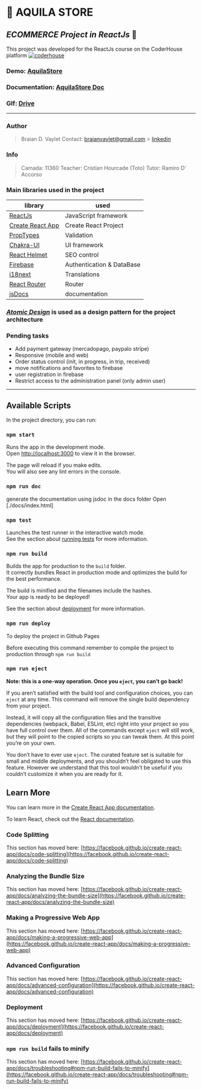 # 🦅 AQUILA STORE

## _ECOMMERCE Project in ReactJs_ 💙

This project was developed for the ReactJs course on the CoderHouse platform [![coderhouse](https://emprelatam.com/wp-content/uploads/2019/10/logos-coderhouse-01.png)](https://www.coderhouse.com/)

### Demo: [AquilaStore](https://braianvaylet.github.io/coderhouse-react11360-bdv/)

### Documentation: [AquilaStore Doc](https://braianvaylet.github.io/AquilaStoreDoc/)

### GIf: [Drive](https://drive.google.com/drive/folders/1NfJosoxtxH9WXLB1xvUi_JidEYYwbs4G?usp=sharing)

---

### Author

> Braian D. Vaylet
> Contact: braianvaylet@gmail.com > [linkedin](https://www.linkedin.com/in/braianvaylet/)

### Info

> Camada: 11360
> Teacher: Cristian Hourcade (Toto)
> Tutor: Ramiro D' Accorso

### Main libraries used in the project

| library                                                          | used                      |
| ---------------------------------------------------------------- | ------------------------- |
| [ReactJs](https://es.reactjs.org/)                               | JavaScript framework      |
| [Create React App](https://github.com/facebook/create-react-app) | Create React Project      |
| [PropTypes](https://www.npmjs.com/package/prop-types)            | Validation                |
| [Chakra-UI](https://chakra-ui.com/)                              | UI framework              |
| [React Helmet](https://www.npmjs.com/package/react-helmet)       | SEO control               |
| [Firebase](https://firebase.google.com/?hl=es)                   | Authentication & DataBase |
| [i18next](https://react.i18next.com/)                            | Translations              |
| [React Router](https://reactrouter.com/)                         | Router                    |
| [jsDocs](https://jsdoc.app/)                                     | documentation             |

### _[Atomic Design](https://atomicdesign.bradfrost.com/)_ is used as a design pattern for the project architecture

### Pending tasks

- Add payment gateway (mercadopago, paypalo stripe)
- Responsive (mobile and web)
- Order status control (init, in progress, in trip, received)
- move notifications and favorites to firebase
- user registration in firebase
- Restrict access to the administration panel (only admin user)

---

## Available Scripts

In the project directory, you can run:

### `npm start`

Runs the app in the development mode.\
Open [http://localhost:3000](http://localhost:3000) to view it in the browser.

The page will reload if you make edits.\
You will also see any lint errors in the console.

### `npm run doc`

generate the documentation using jsdoc in the docs folder
Open [./docs/index.html]

### `npm test`

Launches the test runner in the interactive watch mode.\
See the section about [running tests](https://facebook.github.io/create-react-app/docs/running-tests) for more information.

### `npm run build`

Builds the app for production to the `build` folder.\
It correctly bundles React in production mode and optimizes the build for the best performance.

The build is minified and the filenames include the hashes.\
Your app is ready to be deployed!

See the section about [deployment](https://facebook.github.io/create-react-app/docs/deployment) for more information.

### `npm run deploy`

To deploy the project in Github Pages

Before executing this command remember to compile the project to production through `npm run build`

### `npm run eject`

**Note: this is a one-way operation. Once you `eject`, you can’t go back!**

If you aren’t satisfied with the build tool and configuration choices, you can `eject` at any time. This command will remove the single build dependency from your project.

Instead, it will copy all the configuration files and the transitive dependencies (webpack, Babel, ESLint, etc) right into your project so you have full control over them. All of the commands except `eject` will still work, but they will point to the copied scripts so you can tweak them. At this point you’re on your own.

You don’t have to ever use `eject`. The curated feature set is suitable for small and middle deployments, and you shouldn’t feel obligated to use this feature. However we understand that this tool wouldn’t be useful if you couldn’t customize it when you are ready for it.

## Learn More

You can learn more in the [Create React App documentation](https://facebook.github.io/create-react-app/docs/getting-started).

To learn React, check out the [React documentation](https://reactjs.org/).

### Code Splitting

This section has moved here: [https://facebook.github.io/create-react-app/docs/code-splitting](https://facebook.github.io/create-react-app/docs/code-splitting)

### Analyzing the Bundle Size

This section has moved here: [https://facebook.github.io/create-react-app/docs/analyzing-the-bundle-size](https://facebook.github.io/create-react-app/docs/analyzing-the-bundle-size)

### Making a Progressive Web App

This section has moved here: [https://facebook.github.io/create-react-app/docs/making-a-progressive-web-app](https://facebook.github.io/create-react-app/docs/making-a-progressive-web-app)

### Advanced Configuration

This section has moved here: [https://facebook.github.io/create-react-app/docs/advanced-configuration](https://facebook.github.io/create-react-app/docs/advanced-configuration)

### Deployment

This section has moved here: [https://facebook.github.io/create-react-app/docs/deployment](https://facebook.github.io/create-react-app/docs/deployment)

### `npm run build` fails to minify

This section has moved here: [https://facebook.github.io/create-react-app/docs/troubleshooting#npm-run-build-fails-to-minify](https://facebook.github.io/create-react-app/docs/troubleshooting#npm-run-build-fails-to-minify)
